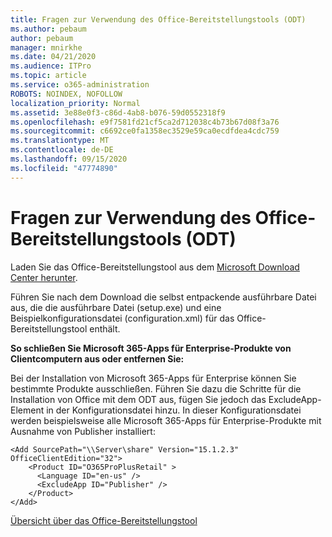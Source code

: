 ```yaml
---
title: Fragen zur Verwendung des Office-Bereitstellungstools (ODT)
ms.author: pebaum
author: pebaum
manager: mnirkhe
ms.date: 04/21/2020
ms.audience: ITPro
ms.topic: article
ms.service: o365-administration
ROBOTS: NOINDEX, NOFOLLOW
localization_priority: Normal
ms.assetid: 3e88e0f3-c86d-4ab8-b076-59d0552318f9
ms.openlocfilehash: e9f7581fd21cf5ca2d712038c4b73b67d08f3a76
ms.sourcegitcommit: c6692ce0fa1358ec3529e59ca0ecdfdea4cdc759
ms.translationtype: MT
ms.contentlocale: de-DE
ms.lasthandoff: 09/15/2020
ms.locfileid: "47774890"
---
```

# <a name="questions-about-how-to-use-the-office-deployment-tool-odt"></a>Fragen zur Verwendung des Office-Bereitstellungstools (ODT)

Laden Sie das Office-Bereitstellungstool aus dem [Microsoft Download Center herunter](https://go.microsoft.com/fwlink/p/?LinkID=626065).
  
Führen Sie nach dem Download die selbst entpackende ausführbare Datei aus, die die ausführbare Datei (setup.exe) und eine Beispielkonfigurationsdatei (configuration.xml) für das Office-Bereitstellungstool enthält.
  
 **So schließen Sie Microsoft 365-Apps für Enterprise-Produkte von Clientcomputern aus oder entfernen Sie:**
  
Bei der Installation von Microsoft 365-Apps für Enterprise können Sie bestimmte Produkte ausschließen. Führen Sie dazu die Schritte für die Installation von Office mit dem ODT aus, fügen Sie jedoch das ExcludeApp-Element in der Konfigurationsdatei hinzu. In dieser Konfigurationsdatei werden beispielsweise alle Microsoft 365-Apps für Enterprise-Produkte mit Ausnahme von Publisher installiert:
  
```
<Add SourcePath="\\Server\share" Version="15.1.2.3" OfficeClientEdition="32">
    <Product ID="O365ProPlusRetail" >
      <Language ID="en-us" />
      <ExcludeApp ID="Publisher" />
    </Product>
</Add>
```

[Übersicht über das Office-Bereitstellungstool](https://docs.microsoft.com/deployoffice/overview-office-deployment-tool)
  


